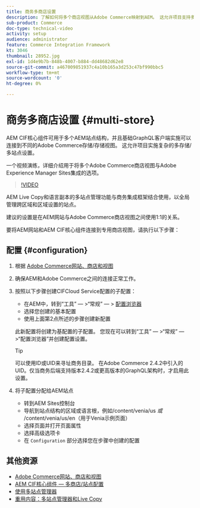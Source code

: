 ```yaml
---
title: 商务多商店设置
description: 了解如何将多个商店视图从Adobe Commerce映射到AEM。 这允许项目支持多租户和多语言用例。
sub-product: Commerce
doc-type: technical-video
activity: setup
audience: administrator
feature: Commerce Integration Framework
kt: 3046
thumbnail: 28952.jpg
exl-id: 1d4e9b7b-848b-4007-b884-dd48682d62e8
source-git-commit: a467009851937c4a10b165a3d253c47bf990bbc5
workflow-type: tm+mt
source-wordcount: '0'
ht-degree: 0%

---
```


# 商务多商店设置 {#multi-store}

AEM CIF核心组件可用于多个AEM站点结构，并且基础GraphQL客户端实施可以连接到不同的Adobe Commerce存储/存储视图。 这允许项目实施复杂的多存储/多站点设置。

一个视频演练，详细介绍用于将多个Adobe Commerce商店视图与Adobe Experience Manager Sites集成的选项。

>[!VIDEO](https://video.tv.adobe.com/v/28952/?quality=12)

AEM Live Copy和语言副本的多站点管理功能与商务集成框架结合使用，以全局管理跨区域和区域设置的站点。

建议的设置是在AEM网站与Adobe Commerce商店视图之间使用1:1的关系。

要将AEM网站和AEM CIF核心组件连接到专用商店视图，请执行以下步骤：

## 配置 {#configuration}

1. 根据 [Adobe Commerce网站、商店和视图](https://docs.magento.com/m2/ce/user_guide/stores/websites-stores-views.html)

2. 确保AEM和Adobe Commerce之间的连接正常工作。

3. 按照以下步骤创建CIFCloud Service配置的子配置：

   * 在AEM中，转到“工具” — >“常规” — > [配置浏览器](/help/sites-administering/configurations.md#using-configuration-browser)
   * 选择您创建的基本配置
   * 使用上面第2点所述的步骤创建新配置

   此新配置将创建为基配置的子配置。 您现在可以转到“工具” — >“常规” — >“配置浏览器”并创建配置设置。

   >[!TIP]
   >
   > 可以使用ID或UID来寻址商务目录。 在Adobe Commerce 2.4.2中引入的UID。仅当商务后端支持版本2.4.2或更高版本的GraphQL架构时，才启用此设置。

4. 将子配置分配给AEM站点

   * 转到AEM Sites控制台
   * 导航到站点结构的区域或语言根，例如/content/venia/us _或_ /content/venia/us/en（用于Venia示例页面）
   * 选择页面并打开页面属性
   * 选择高级选项卡
   * 在 `Configuration` 部分选择您在步骤中创建的配置

## 其他资源

* [Adobe Commerce网站、商店和视图](https://docs.magento.com/m2/ce/user_guide/stores/websites-stores-views.html)
* [AEM CIF核心组件 — 多商店/站点配置](https://github.com/adobe/aem-core-cif-components/wiki/configuration#multi-store--site-configuration)
* [使用多站点管理器](https://experienceleague.adobe.com/docs/experience-manager-learn/sites/translation/multi-site-manager-feature-video-use.html)
* [重用内容：多站点管理器和Live Copy](/help/sites-administering/msm.md)
